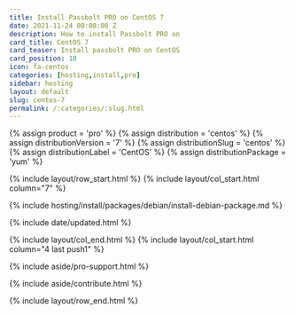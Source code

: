 ```yaml
---
title: Install Passbolt PRO on CentOS 7
date: 2021-11-24 00:00:00 Z
description: How to install Passbolt PRO on
card_title: CentOS 7
card_teaser: Install passbolt PRO on CentOS
card_position: 10
icon: fa-centos
categories: [hosting,install,pro]
sidebar: hosting
layout: default
slug: centos-7
permalink: /:categories/:slug.html
---
```


{% assign product = 'pro' %}
{% assign distribution = 'centos' %}
{% assign distributionVersion = '7' %}
{% assign distributionSlug = 'centos' %}
{% assign distributionLabel = 'CentOS' %}
{% assign distributionPackage = 'yum' %}

{% include layout/row_start.html %}
{% include layout/col_start.html column="7" %}

{% include hosting/install/packages/debian/install-debian-package.md %}

{% include date/updated.html %}

{% include layout/col_end.html %}
{% include layout/col_start.html column="4 last push1" %}

{% include aside/pro-support.html %}

{% include aside/contribute.html %}

{% include layout/row_end.html %}
